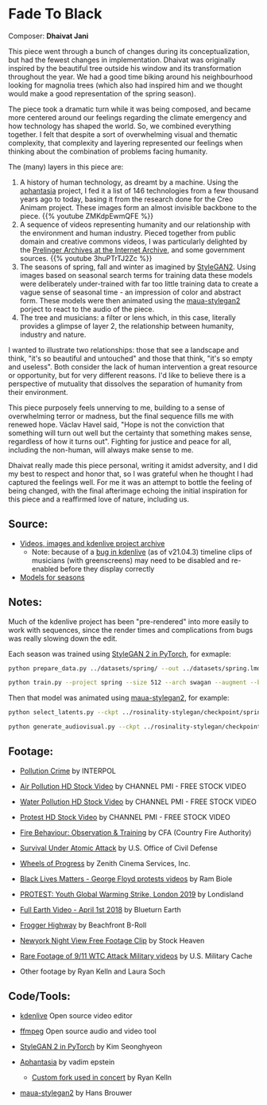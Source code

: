 # Fade To Black

Composer: **Dhaivat Jani**

This piece went through a bunch of changes during its conceptualization, but had the fewest changes in implementation. Dhaivat was originally inspired by the beautiful tree outside his window and its transformation throughout the year. We had a good time biking around his neighbourhood looking for magnolia trees (which also had inspired him and we thought would make a good representation of the spring season).

The piece took a dramatic turn while it was being composed, and became more centered around our feelings regarding the climate emergency and how technology has shaped the world. So, we combined everything together.  I felt that despite a sort of overwhelming visual and thematic complexity, that complexity and layering represented our feelings when thinking about the combination of problems facing humanity.

The (many) layers in this piece are:

1. A history of human technology, as dreamt by a machine. Using the [aphantasia](https://github.com/RKelln/aphantasia) project, I fed it a list of 146 technologies from a few thousand years ago to today, basing it from the research done for the Creo Animam project. These images form an almost invisible backbone to the piece.
{{% youtube ZMKdpEwmQFE %}}
2. A sequence of videos representing humanity and our relationship with the environment and human industry. Pieced together from public domain and creative commons videos, I was particularly delighted by the [Prelinger Archives at the Internet Archive](https://archive.org/details/prelinger), and some government sources.
{{% youtube 3huPTrTJ2Zc %}}
3. The seasons of spring, fall and winter as imagined by [StyleGAN2](https://github.com/rosinality/stylegan2-pytorch). Using images based on seasonal search terms for training data these models were deliberately under-trained with far too little training data to create a vague sense of seasonal time - an impression of color and abstract form. These models were then animated using the [maua-stylegan2](https://github.com/JCBrouwer/maua-stylegan2) porject to react to the audio of the piece.
4. The tree and musicians: a filter or lens which, in this case, literally provides a glimpse of layer 2, the relationship between humanity, industry and nature.

I wanted to illustrate two relationships: those that see a landscape and think, "it's so beautiful and untouched" and those that think, "it's so empty and useless". Both consider the lack of human intervention a great resource or opportunity, but for very different reasons. I'd like to believe there is a perspective of mutuality that dissolves the separation of humanity from their environment.

This piece purposely feels unnerving to me, building to a sense of overwhelming terror or madness, but the final sequence fills me with renewed hope. Václav Havel said, "Hope is not the conviction that something will turn out well but the certainty that something makes sense, regardless of how it turns out". Fighting for justice and peace for all, including the non-human, will always make sense to me.

Dhaivat really made this piece personal, writing it amidst adversity, and I did my best to respect and honor that, so I was grateful when he thought I had captured the feelings well. For me it was an attempt to bottle the feeling of being changed, with the final afterimage echoing the initial inspiration for this piece and a reaffirmed love of nature, including us.


## Source:

  * [Videos, images and kdenlive project archive](https://spideroak.com/browse/share/SafeShare/Sound_Escapes_video_source)
    * Note: because of a [bug in kdenlive](https://bugs.kde.org/show_bug.cgi?id=439194) (as of v21.04.3) timeline clips of musicians (with greenscreens) may need to be disabled and re-enabled before they display correctly
  * [Models for seasons](https://spideroak.com/browse/share/SafeShare/Sound_Escapes_video_source/archives/models/fade_to_black)


## Notes:

Much of the kdenlive project has been "pre-rendered" into more easily to work with sequences, since the render times and complications from bugs was really slowing down the edit.

Each season was trained using [StyleGAN 2 in PyTorch](https://github.com/rosinality/stylegan2-pytorch), for exmaple:
```bash
python prepare_data.py ../datasets/spring/ --out ../datasets/spring.lmdb --size 512

python train.py --project spring --size 512 --arch swagan --augment --batch 12 --n_sample 8 --save_every 2000 --wandb ../datasets/spring.lmdb
```

Then that model was animated using [maua-stylegan2](https://github.com/JCBrouwer/maua-stylegan2), for example:

```bash
python select_latents.py --ckpt ../rosinality-stylegan/checkpoint/spring/020000.pt --res 512 --arch swagan

python generate_audiovisual.py --ckpt ../rosinality-stylegan/checkpoint/spring/020000.pt --audioreactive_file "audioreactive/examples/fade_to_black.py" --duration 77 --out_size 512 --G_res 512 --arch swagan --batch 7 --audio_file data/audio/fade_to_black.wav --latent_file workspace/spring_020000_fade_to_black_latents.npy --fps 30
```

## Footage:

  * [Pollution Crime](https://www.youtube.com/watch?v=rIBEn5WsugE)
    by INTERPOL

  * [Air Pollution HD Stock Video](https://www.youtube.com/watch?v=lq4ivmk9llM)
    by CHANNEL PMI - FREE STOCK VIDEO

  * [Water Pollution HD Stock Video](https://www.youtube.com/watch?v=T8wQ6y_AQGE)
    by CHANNEL PMI - FREE STOCK VIDEO

  * [Protest HD Stock Video](https://www.youtube.com/watch?v=JiaMhAWHkzg)
    by CHANNEL PMI - FREE STOCK VIDEO

  * [Fire Behaviour: Observation & Training](https://www.youtube.com/watch?v=p1iZPR6aIBc)
    by CFA (Country Fire Authority)

  * [Survival Under Atomic Attack](https://archive.org/details/Survival1951)
    by U.S. Office of Civil Defense 

  * [Wheels of Progress](https://archive.org/details/Wheelsof1950)
    by Zenith Cinema Services, Inc. 

  * [Black Lives Matters - George Floyd protests videos](https://www.youtube.com/watch?v=d4HKXLks-VA)
    by Ram Biole

  * [PROTEST: Youth Global Warming Strike, London 2019](https://www.youtube.com/watch?v=h8o_YP0YKLc)
    by Londisland

  * [Full Earth Video - April 1st 2018](https://www.youtube.com/watch?v=UZOOL3kYU9k)
    by Blueturn Earth

  * [Frogger Highway](http://www.beachfrontbroll.com/2012/01/1-clip-needs-frog.html)
    by Beachfront B-Roll

  * [Newyork Night View Free Footage Clip](https://www.youtube.com/watch?v=3iasQGbmGYg)
    by Stock Heaven

  * [Rare Footage of 9/11 WTC Attack Military videos](https://www.youtube.com/watch?v=rHPZ0ue2chQ)
    by U.S. Military Cache
  
  * Other footage by Ryan Kelln and Laura Soch

## Code/Tools:

  * [kdenlive](https://kdenlive.org)
    Open source video editor

  * [ffmpeg](http://ffmpeg.org/)
    Open source audio and video tool

  * [StyleGAN 2 in PyTorch](https://github.com/rosinality/stylegan2-pytorch)
    by Kim Seonghyeon

  * [Aphantasia](https://github.com/eps696/aphantasia)
    by vadim epstein
    * [Custom fork used in concert](https://github.com/RKelln/aphantasia) by Ryan Kelln

  * [maua-stylegan2](https://github.com/JCBrouwer/maua-stylegan2)
    by Hans Brouwer